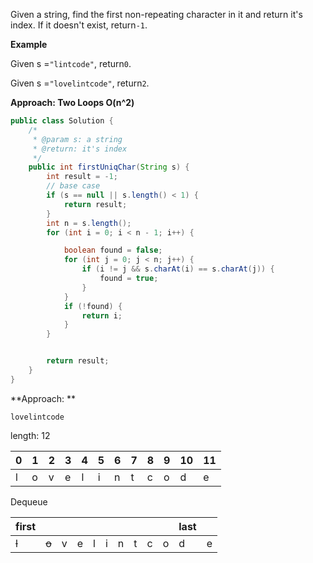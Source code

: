Given a string, find the first non-repeating character in it and return it's index. If it doesn't exist, return`-1`.

**Example**

Given s =`"lintcode"`, return`0`.

Given s =`"lovelintcode"`, return`2`.

**Approach: Two Loops O\(n^2\)**

```java
public class Solution {
    /*
     * @param s: a string
     * @return: it's index
     */
    public int firstUniqChar(String s) {
        int result = -1;
        // base case
        if (s == null || s.length() < 1) {
            return result;
        }
        int n = s.length();
        for (int i = 0; i < n - 1; i++) {

            boolean found = false;
            for (int j = 0; j < n; j++) {
                if (i != j && s.charAt(i) == s.charAt(j)) {
                    found = true;
                }
            }
            if (!found) {
                return i;
            }
        }


        return result;
    }
}
```

**Approach: **

`lovelintcode`

length: 12

| 0 | 1 | 2 | 3 | 4 | 5 | 6 | 7 | 8 | 9 | 10 | 11 |
| :--- | :--- | :--- | :--- | :--- | :--- | :--- | :--- | :--- | :--- | :--- | :--- |
| l | o | v | e | l | i | n | t | c | o | d | e |

Dequeue

| first |  |  |  |  |  |  |  |  |  | last |  |
| :--- | :--- | :--- | :--- | :--- | :--- | :--- | :--- | :--- | :--- | :--- | :--- |
| ~~l~~ | ~~o~~ | v | e | l | i | n | t | c | o | d | e |



